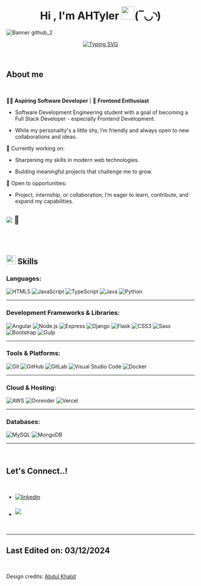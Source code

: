 <h1 align="center"><b>Hi , I'm AHTyler </b><img src="https://media.giphy.com/media/hvRJCLFzcasrR4ia7z/giphy.gif" width="35">(‾◡◝)</h1> 

![Banner github_2](https://github.com/user-attachments/assets/bb74da8e-a4dc-45bd-9742-4704ecf5ee5a)
<!-- animation -->
<p align="center">
 <a href="https://git.io/typing-svg"><img src="https://readme-typing-svg.demolab.com?font=Fira+Code&size=24&pause=1000&color=0876FF&background=FFFFFF00&width=500&lines=Software+Development+Engineer.;Junior+Frontend+and+Backend+Dev.;Databases+(SQL%2C+NoSQL).;Use+of+Frameworks+(Angular%2C+React+...%2C).;DevOps+(beginner).;Interests+in+Technology%2C+Games+;Sports%2C+Music%2C+Movies+%26+Series" alt="Typing SVG" /></a>
</p>
<br>

## **About me**

<br>

👨‍💻 **Aspiring Software Developer** | 🌟 **Frontend Enthusiast**

- Software Development Engineering student with a goal of becoming a Full Stack Developer - especially Frontend Development.

- While my personality's a little shy, I’m friendly and always open to new collaborations and ideas.

🌱 Currently working on:

- Sharpening my skills in modern web technologies.

- Building meaningful projects that challenge me to grow.

💼 Open to opportunities:

- Project, internship, or collaboration; I’m eager to learn, contribute, and expand my capabilities.

## <div> <img src="https://profile-counter.glitch.me/victortelles/count.svg"> 👀 </div>

<br><br>

## <img src="https://media2.giphy.com/media/QssGEmpkyEOhBCb7e1/giphy.gif?cid=ecf05e47a0n3gi1bfqntqmob8g9aid1oyj2wr3ds3mg700bl&rid=giphy.gif" width ="25"><b> Skills</b>

### **Languages**:

![HTML5](https://img.shields.io/badge/HTML5-%23E34F26.svg?style=for-the-badge&logo=html5&logoColor=white) ![JavaScript](https://img.shields.io/badge/JavaScript-%23F7DF1E.svg?style=for-the-badge&logo=javascript&logoColor=black) 
![TypeScript](https://img.shields.io/badge/TypeScript-%232F72B5.svg?style=for-the-badge&logo=typescript&logoColor=white)
![Java](https://img.shields.io/badge/Java-%23F8981D.svg?style=for-the-badge&logo=java&logoColor=white) ![Python](https://img.shields.io/badge/Python-%2314354C.svg?style=for-the-badge&logo=python&logoColor=white)

---

### **Development Frameworks & Libraries**:

![Angular](https://img.shields.io/badge/Angular-%23DD0031.svg?style=for-the-badge&logo=angular&logoColor=white) ![Node.js](https://img.shields.io/badge/Node.js-%23339933.svg?style=for-the-badge&logo=node.js&logoColor=white)
![Express](https://img.shields.io/badge/Express-%23404d59.svg?style=for-the-badge&logo=express&logoColor=white) ![Django](https://img.shields.io/badge/Django-%23092E20.svg?style=for-the-badge&logo=django&logoColor=white)
![Flask](https://img.shields.io/badge/Flask-%23000A16.svg?style=for-the-badge&logo=flask&logoColor=white) ![CSS3](https://img.shields.io/badge/CSS-%231572B6.svg?style=for-the-badge&logo=css3&logoColor=white) ![Sass](https://img.shields.io/badge/Sass-%23CF649A.svg?style=for-the-badge&logo=sass&logoColor=white)
![Bootstrap](https://img.shields.io/badge/Bootstrap-%23563D7C.svg?style=for-the-badge&logo=bootstrap&logoColor=white)
![Gulp](https://img.shields.io/badge/Gulp.js-%23CF4647.svg?style=for-the-badge&logo=gulp&logoColor=white)

---

### **Tools & Platforms**:
![Git](https://img.shields.io/badge/git-%23F05033.svg?style=for-the-badge&logo=git&logoColor=white) ![GitHub](https://img.shields.io/badge/github-%23121011.svg?style=for-the-badge&logo=github&logoColor=white)
![GitLab](https://img.shields.io/badge/GitLab-%23181717.svg?style=for-the-badge&logo=gitlab&logoColor=white) ![Visual Studio Code](https://img.shields.io/badge/Visual%20Studio%20Code-0078d7.svg?style=for-the-badge&logo=visual-studio-code&logoColor=white)
![Docker](https://img.shields.io/badge/Docker-%232496ED.svg?style=for-the-badge&logo=docker&logoColor=white)

---
### **Cloud & Hosting**:
![AWS](https://img.shields.io/badge/AWS-%23FF9900.svg?style=for-the-badge&logo=amazon-aws&logoColor=white) ![Onrender](https://img.shields.io/badge/Onrender-%23000A16.svg?style=for-the-badge&logo=onrender&logoColor=white) ![Vercel](https://img.shields.io/badge/Vercel-%231E1E1E.svg?style=for-the-badge&logo=vercel&logoColor=white)

---

### **Databases**:
![MySQL](https://img.shields.io/badge/MySQL-%234479A1.svg?style=for-the-badge&logo=mysql&logoColor=white) ![MongoDB](https://img.shields.io/badge/MongoDB-%2333A33C.svg?style=for-the-badge&logo=mongodb&logoColor=white)

</p>


-----
<br>

## <b> Let's Connect..!</b><img href="https://github.com/victortelles" width ="80">
<br>
<div align='left'>

<ul>

<li>
<a href="https://linkedin.com/in/vmta" target="_blank">
<img src="https://img.shields.io/badge/linkedin:  vmta-%2300acee.svg?color=405DE6&style=for-the-badge&logo=linkedin&logoColor=white" alt=linkedin style="margin-bottom: 5px;"/>
</a>
</li>

<br>

<li>
<a href="mailto:victor-tah@outlook.com" target="_blank">
<img src="https://img.shields.io/badge/mail%3A%20victor--tah%40outlook.com-blue?style=for-the-badge&logo=microsoft&logoColor=white" style="margin-bottom: 5px;" />


</a>
</li>
	
</ul>
</div>

<br>

---
Last Edited on: 03/12/2024
<br>
---

<br>

Design credits: [Abdul Khalid](https://github.com/0xabdulkhalid)

<!--
**victortelles/victortelles** is a ✨ _special_ ✨ repository because its `README.md` (this file) appears on your GitHub profile.

Here are some ideas to get you started:

- 🔭 I’m currently working on ...
- 🌱 I’m currently learning ...
- 👯 I’m looking to collaborate on ...
- 🤔 I’m looking for help with ...
- 💬 Ask me about ...
- 📫 How to reach me: ...
- 😄 Pronouns: ...
- ⚡ Fun fact: ...
-->
